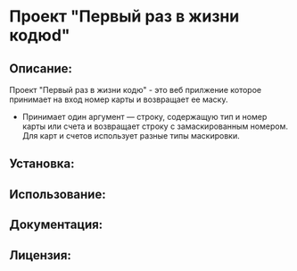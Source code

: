 # Проект "Первый раз в жизни кодюd"


## Описание:
Проект "Первый раз в жизни кодю" - это веб прилжение которое принимает на вход номер карты и возвращает ее маску.
- Принимает один аргумент — строку, содержащую тип и номер карты или счета и возвращает строку с замаскированным номером. 
Для карт и счетов использует разные типы маскировки.


## Установка:


## Использование:


## Документация:


## Лицензия: